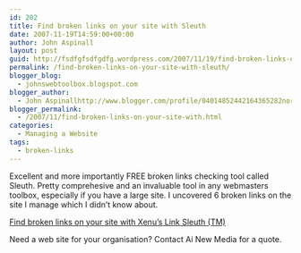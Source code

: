 ```yaml
---
id: 202
title: Find broken links on your site with Sleuth
date: 2007-11-19T14:59:00+00:00
author: John Aspinall
layout: post
guid: http://fsdfgfsdfgdfg.wordpress.com/2007/11/19/find-broken-links-on-your-site-with-sleuth/
permalink: /find-broken-links-on-your-site-with-sleuth/
blogger_blog:
  - johnswebtoolbox.blogspot.com
blogger_author:
  - John Aspinallhttp://www.blogger.com/profile/04014852442164365282noreply@blogger.com
blogger_permalink:
  - /2007/11/find-broken-links-on-your-site-with.html
categories:
  - Managing a Website
tags:
  - broken-links
---
```

Excellent and more importantly FREE broken links checking tool called Sleuth. Pretty <span class="blsp-spelling-error">comprehesive</span> and an invaluable tool in any webmasters toolbox, especially if you have a large site. I uncovered 6 broken links on the site I manage which I didn&#8217;t know about.

[Find broken links on your site with <span class="blsp-spelling-error">Xenu&#8217;s</span> Link Sleuth (TM)](http://home.snafu.de/tilman/xenulink.html) 

<div class="blogger-post-footer">
  Need a web site for your organisation? Contact Ai New Media for a quote.
</div>